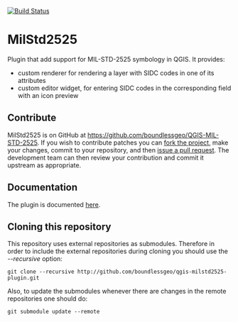 [![Build Status](https://travis-ci.org/boundlessgeo/qgis-milstd2525-plugin.svg?branch=master)](https://travis-ci.org/boundlessgeo/qgis-milstd2525-plugin)

# MilStd2525

Plugin that add support for MIL-STD-2525 symbology in QGIS. It provides:
 - custom renderer for rendering a layer with SIDC codes in one of its attributes
 - custom editor widget, for entering SIDC codes in the corresponding field
   with an icon preview

## Contribute

MilStd2525 is on GitHub at https://github.com/boundlessgeo/QGIS-MIL-STD-2525.
If you wish to contribute patches you can [fork the project](https://help.github.com/forking/),
make your changes, commit to your repository, and then
[issue a pull request](http://help.github.com/pull-requests/). The development
team can then review your contribution and commit it upstream as appropriate.

## Documentation

The plugin is documented [here](http://boundlessgeo.github.io/qgis-plugins-documentation/milstd2525).

## Cloning this repository

This repository uses external repositories as submodules. Therefore in order to include the external repositories during cloning you should use the *--recursive* option:

`git clone --recursive http://github.com/boundlessgeo/qgis-milstd2525-plugin.git`

Also, to update the submodules whenever there are changes in the remote repositories one should do:

`git submodule update --remote`
